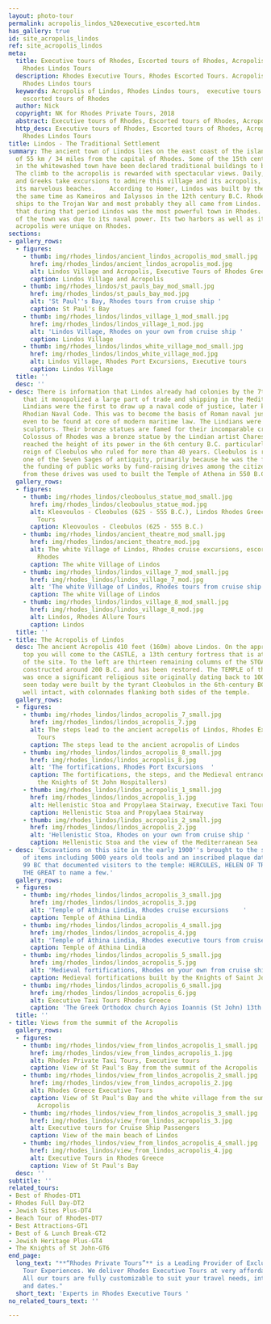 ```yaml
---
layout: photo-tour
permalink: acropolis_lindos_%20executive_escorted.htm
has_gallery: true
id: site_acropolis_lindos
ref: site_acropolis_lindos
meta:
  title: Executive tours of Rhodes, Escorted tours of Rhodes, Acropolis of Lindos,
    Rhodes Lindos Tours
  description: Rhodes Executive Tours, Rhodes Escorted Tours. Acropolis of Lindos,
    Rhodes Lindos tours
  keywords: Acropolis of Lindos, Rhodes Lindos tours,  executive tours of Rhodes,
    escorted tours of Rhodes
  author: Nick
  copyright: NK for Rhodes Private Tours, 2018
  abstract: Executive tours of Rhodes, Escorted tours of Rhodes, Acropolis of Lindos
  http_desc: Executive tours of Rhodes, Escorted tours of Rhodes, Acropolis of Lindos,
    Rhodes Lindos Tours
title: Lindos - The Traditional Settlement
summary: The ancient town of Lindos lies on the east coast of the island at a distance
  of 55 km / 34 miles from the capital of Rhodes. Some of the 15th century structures
  in the whitewashed town have been declared traditional buildings to be preserved.
  The climb to the acropolis is rewarded with spectacular views. Daily, foreigners
  and Greeks take excursions to admire this village and its acropolis, and swim at
  its marvelous beaches.    According to Homer, Lindos was built by the Dorians at
  the same time as Kameiros and Ialyssos in the 12th century B.C. Rhodes sent nine
  ships to the Trojan War and most probably they all came from Lindos. This fact shows
  that during that period Lindos was the most powerful town in Rhodes. The development
  of the town was due to its naval power. Its two harbors as well as it impregnable
  acropolis were unique on Rhodes.
sections:
- gallery_rows:
  - figures:
    - thumb: img/rhodes_lindos/ancient_lindos_acropolis_mod_small.jpg
      href: img/rhodes_lindos/ancient_lindos_acropolis_mod.jpg
      alt: Lindos Village and Acropolis, Executive Tours of Rhodes Greece
      caption: Lindos Village and Acropolis
    - thumb: img/rhodes_lindos/st_pauls_bay_mod_small.jpg
      href: img/rhodes_lindos/st_pauls_bay_mod.jpg
      alt: 'St Paul''s Bay, Rhodes tours from cruise ship '
      caption: St Paul's Bay
    - thumb: img/rhodes_lindos/lindos_village_1_mod_small.jpg
      href: img/rhodes_lindos/lindos_village_1_mod.jpg
      alt: 'Lindos Village, Rhodes on your own from cruise ship '
      caption: Lindos Village
    - thumb: img/rhodes_lindos/lindos_white_village_mod_small.jpg
      href: img/rhodes_lindos/lindos_white_village_mod.jpg
      alt: Lindos Village, Rhodes Port Excursions, Executive tours
      caption: Lindos Village
  title: ''
  desc: ''
- desc: There is information that Lindos already had colonies by the 7th century and
    that it monopolized a large part of trade and shipping in the Mediterranean. The
    Lindians were the first to draw up a naval code of justice, later known as the
    Rhodian Naval Code. This was to become the basis of Roman naval justice and is
    even to be found at core of modern maritime law. The Lindians were also great
    sculptors. Their bronze statues are famed for their incomparable craft. The famous
    Colossus of Rhodes was a bronze statue by the Lindian artist Chares. The town
    reached the height of its power in the 6th century B.C. particularly during the
    reign of Cleobulos who ruled for more than 40 years. Cleobulos is regarded as
    one of the Seven Sages of antiquity, primarily because he was the first to support
    the funding of public works by fund-raising drives among the citizens. The money
    from these drives was used to built the Temple of Athena in 550 B.C.
  gallery_rows:
  - figures:
    - thumb: img/rhodes_lindos/cleoboulus_statue_mod_small.jpg
      href: img/rhodes_lindos/cleoboulus_statue_mod.jpg
      alt: Kleovoulos - Cleobulos (625 - 555 B.C.), Lindos Rhodes Greece Escorted
        Tours
      caption: Kleovoulos - Cleobulos (625 - 555 B.C.)
    - thumb: img/rhodes_lindos/ancient_theatre_mod_small.jpg
      href: img/rhodes_lindos/ancient_theatre_mod.jpg
      alt: The white Village of Lindos, Rhodes cruise excursions, escorted tours of
        Rhodes
      caption: The white Village of Lindos
    - thumb: img/rhodes_lindos/lindos_village_7_mod_small.jpg
      href: img/rhodes_lindos/lindos_village_7_mod.jpg
      alt: 'The white Village of Lindos, Rhodes tours from cruise ship '
      caption: The white Village of Lindos
    - thumb: img/rhodes_lindos/lindos_village_8_mod_small.jpg
      href: img/rhodes_lindos/lindos_village_8_mod.jpg
      alt: Lindos, Rhodes Allure Tours
      caption: Lindos
  title: ''
- title: The Acropolis of Lindos
  desc: The ancient Acropolis 410 feet (160m) above Lindos. On the approach to the
    top you will come to the CASTLE, a 13th century fortress that is at the entrance
    of the site. To the left are thirteen remaining columns of the STOA which was
    constructed around 200 B.C. and has been restored. The TEMPLE of the LINDIAN ATHENA
    was once a significant religious site originally dating back to 100 BC. The remnants
    seen today were built by the tyrant Cleobulos in the 6th-century BC and are remarkably
    well intact, with colonnades flanking both sides of the temple.
  gallery_rows:
  - figures:
    - thumb: img/rhodes_lindos/lindos_acropolis_7_small.jpg
      href: img/rhodes_lindos/lindos_acropolis_7.jpg
      alt: The steps lead to the ancient acropolis of Lindos, Rhodes Executive Day
        Tours
      caption: The steps lead to the ancient acropolis of Lindos
    - thumb: img/rhodes_lindos/lindos_acropolis_8_small.jpg
      href: img/rhodes_lindos/lindos_acropolis_8.jpg
      alt: 'The fortifications, Rhodes Port Excursions  '
      caption: The fortifications, the steps, and the Medieval entrance (built by
        the Knights of St John Hospitallers)
    - thumb: img/rhodes_lindos/lindos_acropolis_1_small.jpg
      href: img/rhodes_lindos/lindos_acropolis_1.jpg
      alt: Hellenistic Stoa and Propylaea Stairway, Executive Taxi Tours in Rhodes
      caption: Hellenistic Stoa and Propylaea Stairway
    - thumb: img/rhodes_lindos/lindos_acropolis_2_small.jpg
      href: img/rhodes_lindos/lindos_acropolis_2.jpg
      alt: 'Hellenistic Stoa, Rhodes on your own from cruise ship '
      caption: Hellenistic Stoa and the view of the Mediterranean Sea
- desc: 'Excavations on this site in the early 1900''s brought to the surface a variety
    of items including 5000 years old tools and an inscribed plaque dating back to
    99 BC that documented visitors to the temple: HERCULES, HELEN OF TROY and ALEXANDER
    THE GREAT to name a few.'
  gallery_rows:
  - figures:
    - thumb: img/rhodes_lindos/lindos_acropolis_3_small.jpg
      href: img/rhodes_lindos/lindos_acropolis_3.jpg
      alt: 'Temple of Athina Lindia, Rhodes cruise excursions    '
      caption: Temple of Athina Lindia
    - thumb: img/rhodes_lindos/lindos_acropolis_4_small.jpg
      href: img/rhodes_lindos/lindos_acropolis_4.jpg
      alt: 'Temple of Athina Lindia, Rhodes executive tours from cruise ship '
      caption: Temple of Athina Lindia
    - thumb: img/rhodes_lindos/lindos_acropolis_5_small.jpg
      href: img/rhodes_lindos/lindos_acropolis_5.jpg
      alt: 'Medieval fortifications, Rhodes on your own from cruise ship '
      caption: Medieval fortifications built by the Knights of Saint John Hospitallers
    - thumb: img/rhodes_lindos/lindos_acropolis_6_small.jpg
      href: img/rhodes_lindos/lindos_acropolis_6.jpg
      alt: Executive Taxi Tours Rhodes Greece
      caption: 'The Greek Orthodox church Ayios Ioannis (St John) 13th – 14th century '
  title: ''
- title: Views from the summit of the Acropolis
  gallery_rows:
  - figures:
    - thumb: img/rhodes_lindos/view_from_lindos_acropolis_1_small.jpg
      href: img/rhodes_lindos/view_from_lindos_acropolis_1.jpg
      alt: Rhodes Private Taxi Tours, Executive tours
      caption: View of St Paul's Bay from the summit of the Acropolis
    - thumb: img/rhodes_lindos/view_from_lindos_acropolis_2_small.jpg
      href: img/rhodes_lindos/view_from_lindos_acropolis_2.jpg
      alt: Rhodes Greece Executive Tours
      caption: View of St Paul's Bay and the white village from the summit of the
        Acropolis
    - thumb: img/rhodes_lindos/view_from_lindos_acropolis_3_small.jpg
      href: img/rhodes_lindos/view_from_lindos_acropolis_3.jpg
      alt: Executive tours for Cruise Ship Passengers
      caption: View of the main beach of Lindos
    - thumb: img/rhodes_lindos/view_from_lindos_acropolis_4_small.jpg
      href: img/rhodes_lindos/view_from_lindos_acropolis_4.jpg
      alt: Executive Tours in Rhodes Greece
      caption: View of St Paul's Bay
  desc: ''
subtitle: ''
related_tours:
- Best of Rhodes-DT1
- Rhodes Full Day-DT2
- Jewish Sites Plus-DT4
- Beach Tour of Rhodes-DT7
- Best Attractions-GT1
- Best of & Lunch Break-GT2
- Jewish Heritage Plus-GT4
- The Knights of St John-GT6
end_page:
  long_text: "**“Rhodes Private Tours”** is a Leading Provider of Exclusive and Personalized
    Tour Experiences. We deliver Rhodes Executive Tours at very affordable rates.
    All our tours are fully customizable to suit your travel needs, interests, schedules,
    and dates."
  short_text: 'Experts in Rhodes Executive Tours '
no_related_tours_text: ''

---
```

